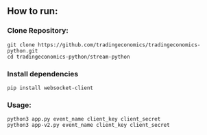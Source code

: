 ## How to run:

### Clone Repository:
```
git clone https://github.com/tradingeconomics/tradingeconomics-python.git
cd tradingeconomics-python/stream-python
```

### Install dependencies 
```
pip install websocket-client
```

### Usage:

```
python3 app.py event_name client_key client_secret
python3 app-v2.py event_name client_key client_secret

```

